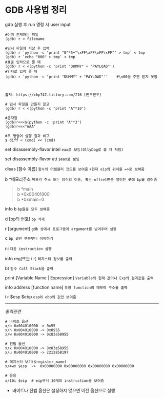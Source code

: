 # GDB 사용법 정리

gdb 실행 후 run 명령 시 user input
```
#이미 존재하는 파일
(gdb) r < filename

#임시 파일에 저장 후 입력
(gdb) r `python -c 'print "0"*5+"\xFF\xFF\xFF\xFF"' > tmp` < tmp
(gdb) r `echo "000" > tmp` < tmp
#표준 입력으로 줄 때
(gdb) r < <(python -c 'print "DUMMY" + "PAYLOAD"') 
#인자로 입력 줄 때
(gdb) r `python -c 'print "DUMMY" + "PAYLOAD"'`    #\x00을 주면 받지 못함



출처: https://chp747.tistory.com/216 [만두만두]

# 임시 파일을 만들지 않고
(gdb) r < <(python -c 'print "A"*10')

#문자열
(gdb)r<<<$(python -c 'print "A"*3')
(gdb)r<<<"AAA"

#두 명령어 실행 결과 비교
$ diff < (cmd) << (cmd)
```

set disassembly-flavor intel
`eax로 보임(OllyDbg로 볼 때 처럼)`

set disassembly-flavor att
`$eax로 보임`


disas [함수 이름]
`함수의 어셈블리 코드를 보여줌` `+현재 eip의 위치를 =>로 보여줌`

b *메모리주소
`메모리 주소 또는 함수의 이름, 혹은 offset만큼 떨어진 곳에 bp를 걸어줌`
>b *main  
b *0x00401000  
b *0xmain+0

info b
`bp들을 모두 보여줌`

d [bp의 번호]
`bp 삭제`

r [argument]
`gdb 상에서 프로그램에 argument를 넘겨주며 실행`

c
`bp 걸린 부분부터 이어하기`
<br>  
ni
`다음 instruction 실행`

info reg(또는 i r)
`레지스터 정보를 출력`

bt
`함수 Call Stack을 출력`

print [Variable Name | Expression]
`Variable의 현재 값이나 Exp의 결과값을 출력`

info address [function name]
`특정 function의 메모리 주소를 출력`


i r $esp $ebp
`esp와 ebp의 값만 보여줌`  

----------------------------------



*출력관련*
```
# 바이트 옵션
x/b 0x004010000 -> 0x55
x/h 0x004010000 -> 0x8955
x/w 0x004010000 -> 0x83e58955

# 진법 옵션
x/x 0x004010000 -> 0x83e58955
x/u 0x004010000 -> 2212858197

# 레지스터 보기($register_name)
x/4wx $esp  ->  0x00000000 0x00000000 0x00000000 0x00000000

# 응용
x/10i $eip  # eip부터 10개의 instruction을 보여줌
```
* 바이트나 진법 옵션은 설정하지 않으면 이전 옵션으로 실행
